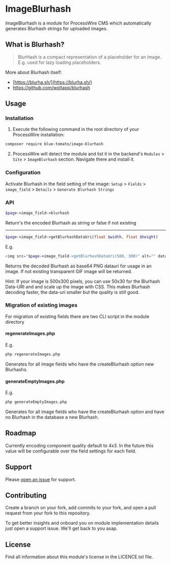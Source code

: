 # ImageBlurhash

ImageBlurhash is a module for ProcessWire CMS which automatically generates Blurhash strings for uploaded images.

## What is Blurhash?

> BlurHash is a compact representation of a placeholder for an image. E.g. used for lazy loading placeholders.

More about Blurhash itself:

* [https://blurha.sh/](https://blurha.sh/)
* https://github.com/woltapp/blurhash

## Usage

### Installation

1. Execute the following command in the root directory of your ProcessWire installation:

```bash
composer require blue-tomato/image-blurhash
```

2. ProcessWire will detect the module and list it in the backend's `Modules` > `Site` > `ImageBlurhash` section. Navigate there and install it.

### Configuration

Activate Blurhash in the field setting of the image:  `Setup` > `Fields` > `image_field` > `Details` > `Generate Blurhash Strings`

### API

```php
$page->image_field->blurhash
```

Return's the encoded Blurhash as string or false if not existing

---

```php
$page->image_field->getBlurhashDataUri(float $width, float $height)
```

E.g.
```php
<img src="$page->image_field->getBlurhashDataUri(500, 300)" alt="" data-lazy="$page->image_field->size(500, 300)" />
```

Returns the decoded Blurhash as base64 PNG datauri for usage in an image. If not existing transparent GIF image will be returned.

Hint: If your image is 500x300 pixels, you can use 50x30 for the Blurhash Data-URI and and scale up the image with CSS. This makes Blurhash decoding faster, the data-uri smaller but the quality is still good.

### Migration of existing images

For migration of existing fields there are two CLI script in the module directory

#### regenerateImages.php

E.g. 
```bash 
php regenerateImages.php
```

Generates for all image fields who have the createBlurhash option new Blurhashs.

#### generateEmptyImages.php

E.g.
```bash
php generateEmptyImages.php
```

Generates for all image fields who have the createBlurhash option and have no Blurhash in the database a new Blurhash.


## Roadmap

Currently encoding component quality default to 4x3. In the future this value will be configurable over the field settings for each field.

## Support

Please [open an issue](https://github.com/blue-tomato/ImageBlurhash/issues/new) for support.

## Contributing

Create a branch on your fork, add commits to your fork, and open a pull request from your fork to this repository.

To get better insights and onboard you on module implementation details just open a support issue. We'll get back to you asap.

## License

Find all information about this module's license in the LICENCE.txt file.

